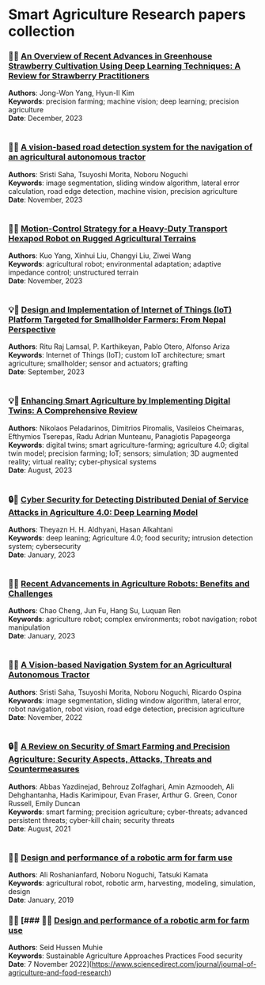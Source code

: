 # Smart Agriculture Research papers collection

### 🍓🌿 [An Overview of Recent Advances in Greenhouse Strawberry Cultivation Using Deep Learning Techniques: A Review for Strawberry Practitioners ](https://www.mdpi.com/2073-4395/14/1/34)
**Authors**: Jong-Won Yang, Hyun-Il Kim <br/>
**Keywords**: precision farming; machine vision; deep learning; precision agriculture <br/>
**Date**: December, 2023 <br/><br/>

### 🚜🌿 [A vision-based road detection system for the navigation of an agricultural autonomous tractor ](https://www.researchgate.net/publication/375221274_A_vision-based_road_detection_system_for_the_navigation_of_an_agricultural_autonomous_tractor)
**Authors**: Sristi Saha, Tsuyoshi Morita, Noboru Noguchi <br/>
**Keywords**: image segmentation, sliding window algorithm, lateral error calculation, road edge detection, machine vision, precision agriculture <br/>
**Date**: November, 2023 <br/><br/>

### 🤖🌿 [ Motion-Control Strategy for a Heavy-Duty Transport Hexapod Robot on Rugged Agricultural Terrains ](https://www.mdpi.com/2077-0472/13/11/2131)
**Authors**: Kuo Yang, Xinhui Liu, Changyi Liu, Ziwei Wang <br/>
**Keywords**: agricultural robot; environmental adaptation; adaptive impedance control; unstructured terrain <br/>
**Date**: November, 2023 <br/><br/>

### 💡🌿 [ Design and Implementation of Internet of Things (IoT) Platform Targeted for Smallholder Farmers: From Nepal Perspective ](https://www.mdpi.com/2077-0472/13/10/1900#sec4-agriculture-13-01900)
**Authors**: Ritu Raj Lamsal, P. Karthikeyan, Pablo Otero, Alfonso Ariza <br/>
**Keywords**: Internet of Things (IoT); custom IoT architecture; smart agriculture; smallholder; sensor and actuators; grafting <br/>
**Date**: September, 2023 <br/><br/>

### 💡🌿 [ Enhancing Smart Agriculture by Implementing Digital Twins: A Comprehensive Review ](https://www.mdpi.com/1424-8220/23/16/7128)
**Authors**: Nikolaos Peladarinos, Dimitrios Piromalis, Vasileios Cheimaras, Efthymios Tserepas, Radu Adrian Munteanu, Panagiotis Papageorga <br/>
**Keywords**: digital twins; smart agriculture-farming; agriculture 4.0; digital twin model; precision farming; IoT; sensors; simulation; 3D augmented reality; virtual reality; cyber-physical systems <br/>
**Date**: August, 2023 <br/><br/>

### 🔒🌿 [ Cyber Security for Detecting Distributed Denial of Service Attacks in Agriculture 4.0: Deep Learning Model ](https://www.mdpi.com/2227-7390/11/1/233)
**Authors**: Theyazn H. H. Aldhyani, Hasan Alkahtani <br/>
**Keywords**: deep leaning; Agriculture 4.0; food security; intrusion detection system; cybersecurity <br/>
**Date**: January, 2023 <br/><br/>

### 🤖🌿 [ Recent Advancements in Agriculture Robots: Benefits and Challenges ](https://www.mdpi.com/2075-1702/11/1/48)
**Authors**: Chao Cheng, Jun Fu, Hang Su, Luquan Ren <br/>
**Keywords**: agriculture robot; complex environments; robot navigation; robot manipulation <br/>
**Date**: January, 2023 <br/><br/>

### 🚜🌿 [ A Vision-based Navigation System for an Agricultural Autonomous Tractor ](https://www.researchgate.net/publication/365668618_A_Vision-based_Navigation_System_for_an_Agricultural_Autonomous_Tractor)
**Authors**: Sristi Saha, Tsuyoshi Morita, Noboru Noguchi, Ricardo Ospina <br/>
**Keywords**: image segmentation, sliding window algorithm, lateral error, robot navigation, robot vision, road edge detection, precision agriculture <br/>
**Date**: November, 2022 <br/><br/>

### 🔒🌿 [ A Review on Security of Smart Farming and Precision Agriculture: Security Aspects, Attacks, Threats and Countermeasures ](https://www.mdpi.com/2076-3417/11/16/7518#B51-applsci-11-07518)
**Authors**: Abbas Yazdinejad, Behrouz Zolfaghari, Amin Azmoodeh, Ali Dehghantanha, Hadis Karimipour, Evan Fraser, Arthur G. Green, Conor Russell, Emily Duncan <br/>
**Keywords**: smart farming; precision agriculture; cyber-threats; advanced persistent threats; cyber-kill chain; security threats <br/>
**Date**: August, 2021 <br/><br/>

### 🦾🌿 [Design and performance of a robotic arm for farm use](https://ijabe.org/index.php/ijabe/article/view/3721/pdf)
**Authors**: Ali Roshanianfard, Noboru Noguchi, Tatsuki Kamata <br/>
**Keywords**: agricultural robot, robotic arm, harvesting, modeling, simulation, design <br/>
**Date**: January, 2019
### 🦾🌿 [### 🦾🌿 [Design and performance of a robotic arm for farm use](https://www.sciencedirect.com/journal/journal-of-agriculture-and-food-research)
**Authors**: Seid Hussen Muhie<br/>
**Keywords**: Sustainable Agriculture Approaches Practices Food security  <br/>
**Date**:  7 November 2022](https://www.sciencedirect.com/journal/journal-of-agriculture-and-food-research)
